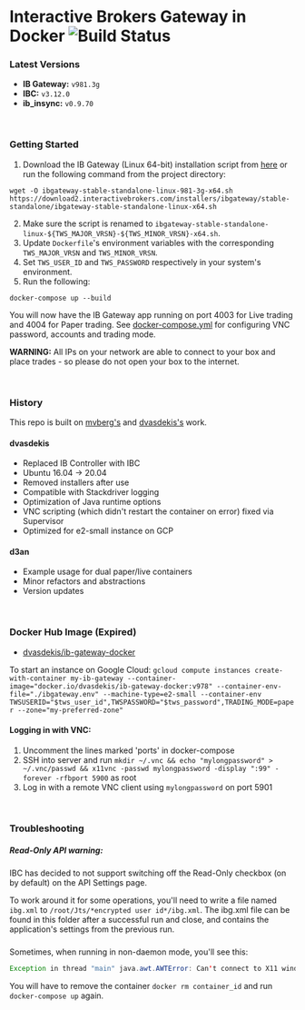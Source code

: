 # Interactive Brokers Gateway in Docker ![Build Status](https://github.com/dvasdekis/ib-gateway-docker-gcp/workflows/Test%20and%20Publish/badge.svg "Build Status")

### Latest Versions

* **IB Gateway:** `v981.3g`
* **IBC:** `v3.12.0`
* **ib_insync:** `v0.9.70`

<br/>

### Getting Started

1. Download the IB Gateway (Linux 64-bit) installation script from [here](https://download2.interactivebrokers.com/installers/ibgateway/stable-standalone/ibgateway-stable-standalone-linux-x64.sh) or run the following command from the project directory:
```commandline
wget -O ibgateway-stable-standalone-linux-981-3g-x64.sh https://download2.interactivebrokers.com/installers/ibgateway/stable-standalone/ibgateway-stable-standalone-linux-x64.sh
```
2. Make sure the script is renamed to `ibgateway-stable-standalone-linux-${TWS_MAJOR_VRSN}-${TWS_MINOR_VRSN}-x64.sh`.
3. Update `Dockerfile`'s environment variables with the corresponding `TWS_MAJOR_VRSN` and `TWS_MINOR_VRSN`.
4. Set `TWS_USER_ID` and `TWS_PASSWORD` respectively in your system's environment.
5. Run the following:
```commandline
docker-compose up --build
```

You will now have the IB Gateway app running on port 4003 for Live trading and 4004 for Paper trading. See [docker-compose.yml](docker-compose.yml) for configuring VNC password, accounts and trading mode.

**WARNING:** All IPs on your network are able to connect to your box and place trades - so please do not open your box to the internet.

<br/>

### History

This repo is built on [mvberg's](https://github.com/mvberg/ib-gateway-docker) and [dvasdekis's](https://github.com/dvasdekis/ib-gateway-docker-gcp) work.

#### dvasdekis

* Replaced IB Controller with IBC
* Ubuntu 16.04 → 20.04
* Removed installers after use
* Compatible with Stackdriver logging
* Optimization of Java runtime options
* VNC scripting (which didn't restart the container on error) fixed via Supervisor
* Optimized for e2-small instance on GCP

#### d3an

* Example usage for dual paper/live containers
* Minor refactors and abstractions
* Version updates

<br/>

### Docker Hub Image (Expired)

* [dvasdekis/ib-gateway-docker](https://hub.docker.com/r/dvasdekis/ib-gateway-docker)

To start an instance on Google Cloud:
`gcloud compute instances create-with-container my-ib-gateway --container-image="docker.io/dvasdekis/ib-gateway-docker:v978" --container-env-file="./ibgateway.env" --machine-type=e2-small --container-env TWSUSERID="$tws_user_id",TWSPASSWORD="$tws_password",TRADING_MODE=paper --zone="my-preferred-zone"`

#### Logging in with VNC:

1. Uncomment the lines marked 'ports' in docker-compose
2. SSH into server and run `mkdir ~/.vnc && echo "mylongpassword" > ~/.vnc/passwd && x11vnc -passwd mylongpassword -display ":99" -forever -rfbport 5900` as root
3. Log in with a remote VNC client using `mylongpassword` on port 5901

<br/>

### Troubleshooting

##### Read-Only API warning:
IBC has decided to not support switching off the Read-Only checkbox (on by default) on the API Settings page.

To work around it for some operations, you'll need to write a file named `ibg.xml` to `/root/Jts/*encrypted user id*/ibg.xml`. The ibg.xml file can be found in this folder after a successful run and close, and contains the application's settings from the previous run.

##### 
Sometimes, when running in non-daemon mode, you'll see this:

```java
Exception in thread "main" java.awt.AWTError: Can't connect to X11 window server using ':0' as the value of the DISPLAY variable.
```

You will have to remove the container `docker rm container_id` and run `docker-compose up` again.
